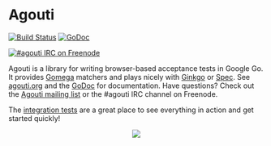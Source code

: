 Agouti
======

[![Build Status](https://api.travis-ci.org/Flagon00/agouti.png?branch=master)](http://travis-ci.org/Flagon00/agouti)
[![GoDoc](https://godoc.org/github.com/Flagon00/agouti?status.svg)](https://godoc.org/github.com/Flagon00/agouti)

[![#agouti IRC on Freenode](https://kiwiirc.com/buttons/chat.freenode.net/agouti.png)](https://kiwiirc.com/client/chat.freenode.net/#agouti)

Agouti is a library for writing browser-based acceptance tests in Google Go. It provides [Gomega](https://github.com/onsi/gomega) matchers and plays nicely with [Ginkgo](https://github.com/onsi/ginkgo) or [Spec](https://github.com/Flagon00/spec). See [agouti.org](http://agouti.org) and the [GoDoc](https://godoc.org/github.com/Flagon00/agouti) for documentation. Have questions? Check out the [Agouti mailing list](https://groups.google.com/d/forum/agouti) or the #agouti IRC channel on Freenode.

The [integration tests](https://github.com/Flagon00/agouti/blob/master/internal/integration/) are a great place to see everything in action and get started quickly!

<p align="center"><a href=http://agouti.org><img src="http://agouti.org/images/agouti_small.png" /></a></p>
